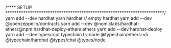 

/**** SETUP ***********************************************************************/
        yarn add --dev hardhat
        yarn hardhat 
                // empty hardhat
        yarn add --dev @openzeppelin/contracts
        yarn add --dev @nomiclabs/hardhat-ethers@npm:hardhat-deploy-ethers ethers
        yarn add --dev hardhat-deploy
        yarn add --dev typescript typechain ts-node @typechain/ethers-v5 @typechain/hardhat @types/chai @types/node 